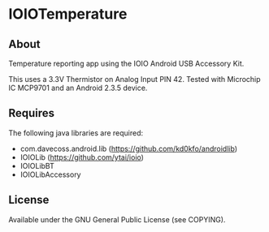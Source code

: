 IOIOTemperature
===============

About
------

Temperature reporting app using the IOIO Android USB Accessory Kit.

This uses a 3.3V Thermistor on Analog Input PIN 42. Tested with Microchip IC MCP9701 and an Android 2.3.5 device.

Requires
---------

The following java libraries are required:
* com.davecoss.android.lib (https://github.com/kd0kfo/androidlib)
* IOIOLib (https://github.com/ytai/ioio)
* IOIOLibBT
* IOIOLibAccessory

License
--------

Available under the GNU General Public License (see COPYING).

